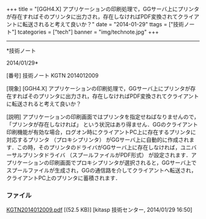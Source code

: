﻿+++
title = "[GGH4.X] アプリケーションの印刷処理で，GGサーバ上にプリンタが存在すればそのプリンタに出力され，存在しなければPDF変換されてクライアントに転送されると考えて良いか？"
date = "2014-01-29"
ttags = ["技術ノート"]
tcategories = ["tech"]
banner = "img/technote.jpg"
+++

-----------------------------------------------------------------------------------------------------------------------------

*技術ノート

2014/01/29*


[番号]
技術ノート KGTN 2014012009

[現象]
[GGH4.X]
アプリケーションの印刷処理で，GGサーバ上にプリンタが存在すればそのプリンタに出力され，存在しなければPDF変換されてクライアントに転送されると考えて良いか？

[説明]
アプリケーションの印刷画面ではプリンタを指定せねばなりませんので，
「プリンタが存在しなければ」
という状況はあり得ません．GGのクライアント印刷機能が有効な場合，ログオン時にクライアントPC上に存在するプリンタに対応するプリンタ
（プロキシプリンタ）
がGGサーバ上に自動的に作成されます．この時，そのプリンタのドライバがGGサーバ上に存在しなければ，ユニバーサルプリンタドライバ
（スプールファイルがPDF形式）
が設定されます．アプリケーションの印刷画面でプロキシプリンタが選択されると，GGサーバ上でスプールファイルが生成され，GGの通信路を介してクライアントへ転送され，クライアントPC上のプリンタに蓄積されます．


### ファイル

 
 


[KGTN2014012009.pdf](http://techreport.kitasp.net/attachments/download/1500/KGTN2014012009.pdf)
 [(52.5 KB)] [kitasp 技術センター, 2014/01/29
16:50]


 


 

